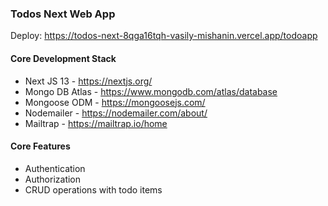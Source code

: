 ### Todos Next Web App

Deploy: https://todos-next-8qga16tqh-vasily-mishanin.vercel.app/todoapp

#### Core Development Stack

- Next JS 13 - https://nextjs.org/
- Mongo DB Atlas - https://www.mongodb.com/atlas/database
- Mongoose ODM - https://mongoosejs.com/
- Nodemailer - https://nodemailer.com/about/
- Mailtrap - https://mailtrap.io/home

#### Core Features

- Authentication
- Authorization
- CRUD operations with todo items
